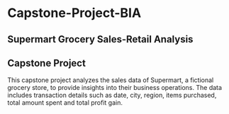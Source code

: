 # Capstone-Project-BIA

## Supermart Grocery Sales-Retail Analysis
## Capstone Project

This capstone project analyzes the sales data of Supermart, a fictional grocery store, to provide insights into their business operations.
The data includes transaction details such as date, city, region, items purchased, total amount spent and total profit gain.
